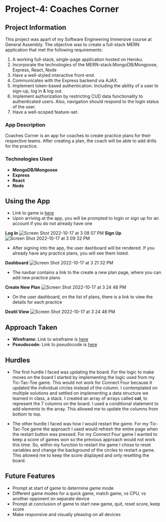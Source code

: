 # Project-4: Coaches Corner

## Project Information
This project was apart of my Software Engineering Immersive course at General Assembly. The objective was to create a full-stack MERN application that met the following requirements:

 1. A working full-stack, single-page application hosted on Heroku.
 2. Incorporate the technologies of the MERN-stack:MongoDB/Mongoose, Express, React, Node
 3. Have a well-styled interactive front-end.
 4. Communicates with the Express backend via AJAX.
 5. Implement token-based authentication. Including the ability of a user to sign-up, log in & log out.
 6. Implement authorization by restricting CUD data functionality to authenticated users. Also, navigation should respond to the login status of the user.
 7. Have a well-scoped feature-set.

### App Description

Coaches Corner is an app for coaches to create practice plans for their respective teams. After creating a plan, the coach will be able to add drills for the practice.

### Technologies Used

 - **MongoDB/Mongoose** 
 - **Express** 
 - **React** 
 - **Node** 
 
## Using the App
 - Link to game is [here](https://project-4-taxi2.herokuapp.com/)
 - Upon arriving at the app, you will be prompted to login or sign up for an account if you do not already have one
 
 **Log In**
 ![Screen Shot 2022-10-17 at 3 08 07 PM](https://user-images.githubusercontent.com/59453943/196261853-9259d9b9-0363-453b-91c5-35c420a73a5d.png)
**Sign Up**
![Screen Shot 2022-10-17 at 3 09 32 PM](https://user-images.githubusercontent.com/59453943/196261927-0a52d6fd-c1eb-44aa-bf20-36cd396707a3.png)

- After signing into the app, the user dashboard will be rendered. If you already have any practice plans, you will see them listed. 

**Dashboard**
![Screen Shot 2022-10-17 at 3 21 32 PM](https://user-images.githubusercontent.com/59453943/196264225-903d011b-98f2-48db-9c56-107e6f042b82.png)

- The navbar contains a link to the create a new plan page, where you can add new practice plans

**Create New Plan**
![Screen Shot 2022-10-17 at 3 24 48 PM](https://user-images.githubusercontent.com/59453943/196265015-03bfa7a1-f3b4-4d16-b55d-df83f75afb90.png)

- On the user dashboard, on the list of plans, there is a link to view the details for each practice

**Deatil View**
![Screen Shot 2022-10-17 at 3 24 48 PM](https://user-images.githubusercontent.com/59453943/196265411-6e8197f2-b679-43c3-b2a8-8c7ec8c686b0.png)

## Approach Taken
- **Wireframe:** Link to wireframe is [here](https://whimsical.com/connect-four-2hawUxoduy7KME5LiFP8C2)
- **Pseudocode:** Link to pseudocode is [here](https://docs.google.com/document/d/1gpZOTKWqRWZA9izZgI-v74ohHJ-872QfOxfI2-Hnmhs/edit?usp=sharing)

## Hurdles
 - The first hurdle I faced was updating the board. For the logic to make moves on the board I started by implementing the logic used from my Tic-Tac-Toe game. This would not work for Connect Four because it updated the individual circles instead of the column. I contemplated on multiple solutions and settled on implementing a data structure we learned in class, a stack. I created an array of arrays called **col**, to represent the 7 columns on the board. I used a conditional statement to add elements to the array. This allowed me to update the columns from bottom to top.
 
 
 - The other hurdle I faced was how I would restart the game. For my Tic-Tac-Toe game the approach I used would refresh the entire page when the restart button was pressed. For my Connect Four game I wanted to keep a score of games won so the previous approach would not work this time. So, within my function to restart the game I chose to reset variables and change the background of the circles to restart a game. This allowed me to keep the score displayed and only resetting the board. 
 
## Future Features
 - Prompt at start of game to determine game mode
 - Different game modes for a quick game, match game, vs CPU, vs another opponent on separate device
 - Prompt at conclusion of game to start new game, quit, reset score, keep score
 - Make responsive and visually pleasing on all devices

